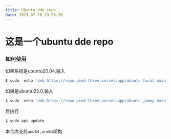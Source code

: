 ```yaml
---
title: Ubuntu dde repo
date: 2023-07-20 23:56:26
---
```

# 这是一个ubuntu dde repo
### 如何使用
如果系统是ubuntu20.04,输入
```bash
$ sudo  echo 'deb https://repo-pied-three.vercel.app/ubuntu focal main' > /etc/apt/sources.list.d/1.list
```
如果是ubuntu22.0,输入
```bash
$ sudo  echo 'deb https://repo-pied-three.vercel.app/ubuntu jammy main' > /etc/apt/sources.list.d/1.list
```
后执行
```bash
$ sudo apt update
```
本仓库支持`amd64,arm64`架构
